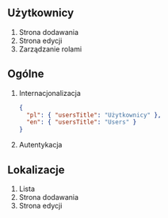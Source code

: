 ## Użytkownicy

1. Strona dodawania
1. Strona edycji
1. Zarządzanie rolami

## Ogólne

1. Internacjonalizacja

   ```json
   {
     "pl": { "usersTitle": "Użytkownicy" },
     "en": { "usersTitle": "Users" }
   }
   ```

1. Autentykacja

## Lokalizacje

1. Lista
2. Strona dodawania
3. Strona edycji
